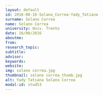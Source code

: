 ```yaml
---
layout: default 
id: 2016-08-16-Solano_Correa-Yady_Tatiana
surname: Solano Correa
name: Solano Correa
university: Univ. Trento
date: 16/08/2016
aboutme: 
from: 
research_topic: 
subtitle: 
advisor: 
keywords: 
website: 
img: solano correa.jpg
thumbnail: solano correa_thumb.jpg
alt: Yady Tatiana Solano Correa
modal-id: stud53
---
```

